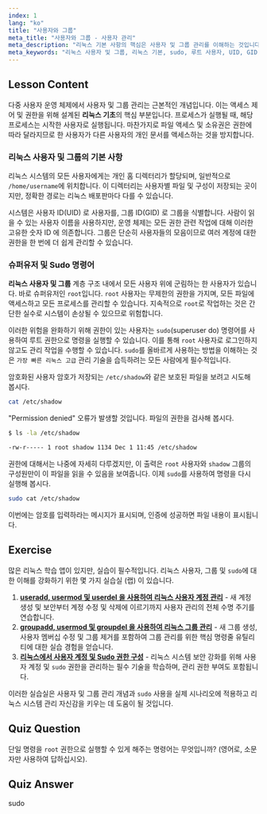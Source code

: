 ```yaml
---
index: 1
lang: "ko"
title: "사용자와 그룹"
meta_title: "사용자와 그룹 - 사용자 관리"
meta_description: "리눅스 기본 사항의 핵심은 사용자 및 그룹 관리를 이해하는 것입니다. 이 가이드는 리눅스 사용자 및 그룹, 루트 슈퍼유저, 그리고 권한 상승을 위한 sudo 명령어 사용법을 다룹니다. 초보자를 위한 최고의 리눅스 튜토리얼 중 하나입니다."
meta_keywords: "리눅스 사용자 및 그룹, 리눅스 기본, sudo, 루트 사용자, UID, GID, 사용자 관리, 최고의 리눅스 튜토리얼, 리눅스 고급으로 가는 가장 빠른 방법"
---
```


## Lesson Content

다중 사용자 운영 체제에서 사용자 및 그룹 관리는 근본적인 개념입니다. 이는 액세스 제어 및 권한을 위해 설계된 **리눅스 기초**의 핵심 부분입니다. 프로세스가 실행될 때, 해당 프로세스는 시작한 사용자로 실행됩니다. 마찬가지로 파일 액세스 및 소유권은 권한에 따라 달라지므로 한 사용자가 다른 사용자의 개인 문서를 액세스하는 것을 방지합니다.

### 리눅스 사용자 및 그룹의 기본 사항

리눅스 시스템의 모든 사용자에게는 개인 홈 디렉터리가 할당되며, 일반적으로 `/home/username`에 위치합니다. 이 디렉터리는 사용자별 파일 및 구성이 저장되는 곳이지만, 정확한 경로는 리눅스 배포판마다 다를 수 있습니다.

시스템은 사용자 ID(UID) 로 사용자를, 그룹 ID(GID) 로 그룹을 식별합니다. 사람이 읽을 수 있는 사용자 이름을 사용하지만, 운영 체제는 모든 권한 관련 작업에 대해 이러한 고유한 숫자 ID 에 의존합니다. 그룹은 단순히 사용자들의 모음이므로 여러 계정에 대한 권한을 한 번에 더 쉽게 관리할 수 있습니다.

### 슈퍼유저 및 Sudo 명령어

**리눅스 사용자 및 그룹** 계층 구조 내에서 모든 사용자 위에 군림하는 한 사용자가 있습니다. 바로 슈퍼유저인 `root`입니다. `root` 사용자는 무제한의 권한을 가지며, 모든 파일에 액세스하고 모든 프로세스를 관리할 수 있습니다. 지속적으로 `root`로 작업하는 것은 간단한 실수로 시스템이 손상될 수 있으므로 위험합니다.

이러한 위험을 완화하기 위해 권한이 있는 사용자는 `sudo`(superuser do) 명령어를 사용하여 루트 권한으로 명령을 실행할 수 있습니다. 이를 통해 `root` 사용자로 로그인하지 않고도 관리 작업을 수행할 수 있습니다. `sudo`를 올바르게 사용하는 방법을 이해하는 것은 `가장 빠른 리눅스 고급` 관리 기술을 습득하려는 모든 사람에게 필수적입니다.

암호화된 사용자 암호가 저장되는 `/etc/shadow`와 같은 보호된 파일을 보려고 시도해 봅시다.

```bash
cat /etc/shadow
```

"Permission denied" 오류가 발생할 것입니다. 파일의 권한을 검사해 봅시다.

```bash
$ ls -la /etc/shadow

-rw-r----- 1 root shadow 1134 Dec 1 11:45 /etc/shadow
```

권한에 대해서는 나중에 자세히 다루겠지만, 이 출력은 `root` 사용자와 `shadow` 그룹의 구성원만이 이 파일을 읽을 수 있음을 보여줍니다. 이제 `sudo`를 사용하여 명령을 다시 실행해 봅시다.

```bash
sudo cat /etc/shadow
```

이번에는 암호를 입력하라는 메시지가 표시되며, 인증에 성공하면 파일 내용이 표시됩니다.

## Exercise

많은 리눅스 학습 앱이 있지만, 실습이 필수적입니다. 리눅스 사용자, 그룹 및 `sudo`에 대한 이해를 강화하기 위한 몇 가지 실습실 (랩) 이 있습니다.

1. **[useradd, usermod 및 userdel 을 사용하여 리눅스 사용자 계정 관리](https://labex.io/ko/labs/comptia-manage-linux-user-accounts-with-useradd-usermod-and-userdel-590837)** - 새 계정 생성 및 보안부터 계정 수정 및 삭제에 이르기까지 사용자 관리의 전체 수명 주기를 연습합니다.
2. **[groupadd, usermod 및 groupdel 을 사용하여 리눅스 그룹 관리](https://labex.io/ko/labs/comptia-manage-linux-groups-with-groupadd-usermod-and-groupdel-590836)** - 새 그룹 생성, 사용자 멤버십 수정 및 그룹 제거를 포함하여 그룹 관리를 위한 핵심 명령줄 유틸리티에 대한 실습 경험을 얻습니다.
3. **[리눅스에서 사용자 계정 및 Sudo 권한 구성](https://labex.io/ko/labs/comptia-configure-user-accounts-and-sudo-privileges-in-linux-590856)** - 리눅스 시스템 보안 강화를 위해 사용자 계정 및 `sudo` 권한을 관리하는 필수 기술을 학습하며, 관리 권한 부여도 포함됩니다.

이러한 실습실은 사용자 및 그룹 관리 개념과 `sudo` 사용을 실제 시나리오에 적용하고 리눅스 시스템 관리 자신감을 키우는 데 도움이 될 것입니다.

## Quiz Question

단일 명령을 `root` 권한으로 실행할 수 있게 해주는 명령어는 무엇입니까? (영어로, 소문자만 사용하여 답하십시오).

## Quiz Answer

sudo
